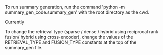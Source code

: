 To run summary generation, run the command 'python -m summary_gen_code.summary_gen' with the root directory as the cwd.

Currently 


To change the retrieval type (sparse / dense / hybrid using reciprocal rank fusion/ hybrid using cross-encoder), change the values of the RETRIEVAL_TYPE and FUSION_TYPE constants at the top of the summary_gen file.

